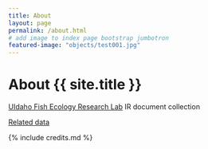 ```yaml
---
title: About
layout: page
permalink: /about.html
# add image to index page bootstrap jumbotron
featured-image: "objects/test001.jpg"
---
```


# About {{ site.title }}

[UIdaho Fish Ecology Research Lab](https://www.uidaho.edu/cnr/fish-ecology-research-lab) IR document collection 

[Related data](https://data.nkn.uidaho.edu/dataset/tag-migration-and-fate-data-adult-radio-tagged-chinook-and-sockeye-salmon-and-steelhead)

{% include credits.md %}
